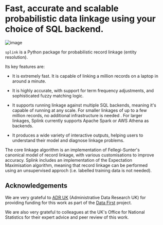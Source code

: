 # Fast, accurate and scalable probabilistic data linkage using your choice of SQL backend.

![image](https://user-images.githubusercontent.com/7570107/85285114-3969ac00-b488-11ea-88ff-5fca1b34af1f.png)

`splink` is a Python package for probabilistic record linkage (entity resolution).

Its key features are:

- It is extremely fast. It is capable of linking a million records on a laptop in around a minute.

- It is highly accurate, with support for term frequency adjustments, and sophisticated fuzzy matching logic.

- It supports running linkage against multiple SQL backends, meaning it's capable of running at any scale. For smaller linkages of up to a few million records, no additional infrastructure is needed . For larger linkages, Splink currently supports Apache Spark or AWS Athena as backends.

- It produces a wide variety of interactive outputs, helping users to understand their model and diagnose linkage problems.

The core linkage algorithm is an implementation of Fellegi-Sunter's canonical model of record linkage, with various customisations to improve accuracy. Splink includes an implementation of the Expectation Maximisation algorithm, meaning that record linkage can be performed using an unsupervised approch (i.e. labelled training data is not needed).

## Acknowledgements

We are very grateful to [ADR UK](https://www.adruk.org/) (Administrative Data Research UK) for providing funding for this work as part of the [Data First](https://www.adruk.org/our-work/browse-all-projects/data-first-harnessing-the-potential-of-linked-administrative-data-for-the-justice-system-169/) project.

We are also very grateful to colleagues at the UK's Office for National Statistics for their expert advice and peer review of this work.
